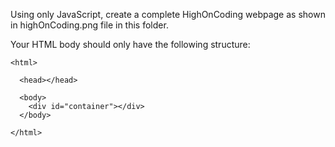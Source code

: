 Using only JavaScript, create a complete HighOnCoding webpage as shown in highOnCoding.png file in this folder.

Your HTML body should only have the following structure:
```
<html>

  <head></head>

  <body>
    <div id="container"></div>
  </body>

</html>
```
